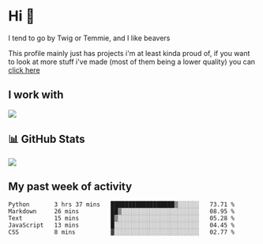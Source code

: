 <h1 align="left">Hi 👋</h1>

<p>I tend to go by Twig or Temmie, and I like beavers</p>
<p>This profile mainly just has projects i'm at least kinda proud of, if you want to look at more stuff i've made (most of them being a lower quality) you can <a href=https://github.com/orgs/JustTemmiesRandomProjects>click here</a>

<h2 align="left">I work with</h2>
<div align=left>
  <img src="https://skillicons.dev/icons?i=py,linux,godot,blender,git,javascript,css,html,&theme=dark">
</div>

<h2 align="left">📊 GitHub Stats</h2>
<div align=left>
  <img src="https://github-readme-stats.vercel.app/api?username=JustTemmie&theme=nord&hide_border=false&include_all_commits=true&count_private=true"><br>
</div>

<h2 align="left">My past week of activity</h2>
<!--START_SECTION:waka-->

```text
Python       3 hrs 37 mins   ██████████████████▒░░░░░░   73.71 %
Markdown     26 mins         ██▒░░░░░░░░░░░░░░░░░░░░░░   08.95 %
Text         15 mins         █▒░░░░░░░░░░░░░░░░░░░░░░░   05.28 %
JavaScript   13 mins         █░░░░░░░░░░░░░░░░░░░░░░░░   04.45 %
CSS          8 mins          ▓░░░░░░░░░░░░░░░░░░░░░░░░   02.77 %
```

<!--END_SECTION:waka-->
